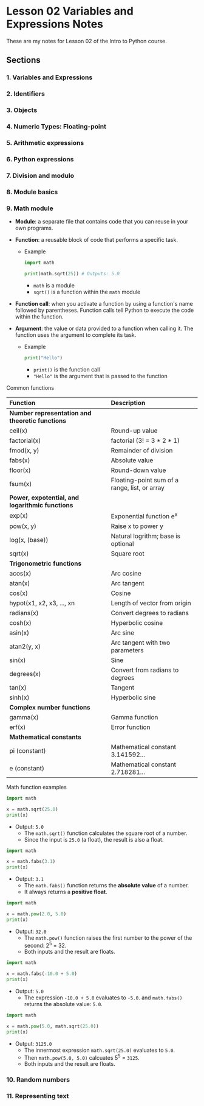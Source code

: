 # Lesson 02 Variables and Expressions Notes

These are my notes for Lesson 02 of the Intro to Python course.

## Sections

### 1. Variables and Expressions


### 2. Identifiers


### 3. Objects


### 4. Numeric Types: Floating-point


### 5. Arithmetic expressions


### 6. Python expressions


### 7.  Division and modulo


### 8. Module basics


### 9. Math module

- **Module**: a separate file that contains code that you can reuse in your own programs.
- **Function**: a reusable block of code that performs a specific task. 
  - Example
    ```python
    import math

    print(math.sqrt(25)) # Outputs: 5.0
    ```

    - ```math``` is a module
    - ```sqrt()``` is a function within the ```math``` module
  
- **Function call**: when you activate a function by using a function's name followed by parentheses. Function calls tell Python to execute the code within the function.
- **Argument**: the value or data provided to a function when calling it. The function uses the argument to complete its task.
  - Example
    ```python
    print("Hello")
    ```

    - ```print()``` is the function call
    - ```"Hello"``` is the argument that is passed to the function

Common functions

| Function                  | Description                                   |
|:--------------------------|:----------------------------------------------|
| **Number representation and theoretic functions**                         |
| ceil(x)                   | Round-up value                                |
| factorial(x)              | factorial (3! = 3 * 2 * 1)                    |
| fmod(x, y)                | Remainder of division                         | 
| fabs(x)                   | Absolute value                                |
| floor(x)                  | Round-down value                              |
| fsum(x)                   | Floating-point sum of a range, list, or array |
| **Power, expotential, and logarithmic functions**                         |
| exp(x)                    | Exponential function e<sup>x</sup>            |
| pow(x, y)                 | Raise x to power y                            |
| log(x, (base))            | Natural logrithm; base is optional            |
| sqrt(x)                   | Square root                                   |
| **Trigonometric functions**                                               |
| acos(x)                   | Arc cosine                                    |
| atan(x)                   | Arc tangent                                   |
| cos(x)                    | Cosine                                        |
| hypot(x1, x2, x3, ..., xn | Length of vector from origin                  |
| radians(x)                | Convert degrees to radians                    |
| cosh(x)                   | Hyperbolic cosine                             |
| asin(x)                   | Arc sine                                      |
| atan2(y, x)               | Arc tangent with two parameters               |
| sin(x)                    | Sine                                          |
| degrees(x)                | Convert from radians to degrees               |
| tan(x)                    | Tangent                                       |
| sinh(x)                   | Hyperbolic sine                               |
| **Complex number functions**                                              |
| gamma(x)                  | Gamma function                                |
| erf(x)                    | Error function                                |
| **Mathematical constants**                                                |
| pi (constant)             | Mathematical constant 3.141592...             |
| e (constant)              | Mathematical constant 2.718281...             |


Math function examples

```python
import math

x = math.sqrt(25.0)
print(x)
```

  - Output: ```5.0```
    - The ```math.sqrt()``` function calculates the square root of a number.
    - Since the input is ```25.0``` (a float), the result is also a float.

```python
import math

x = math.fabs(3.1)
print(x)
```

  - Output: ```3.1```
    - The ```math.fabs()``` function returns the **absolute value** of a number.
    - It always returns a **positive float**.

```python
import math

x = math.pow(2.0, 5.0)
print(x)
```

- Output: ```32.0```
  - The ```math.pow()``` function raises the first number to the power of the second: 2<sup>5</sup> = 32.
  - Both inputs and the result are floats.

```python
import math

x = math.fabs(-10.0 + 5.0)
print(x)
```

  - Output: ```5.0```
    - The expression ```-10.0 + 5.0``` evaluates to ```-5.0```. and ```math.fabs()``` returns the absolute value: ```5.0```.

```python
import math

x = math.pow(5.0, math.sqrt(25.0))
print(x)
```

  - Output: ```3125.0```
    - The innermost expression ```math.sqrt(25.0)``` evaluates to ```5.0```.
    - Then ```math.pow(5.0, 5.0)``` calcuates 5<sup>5</sup> = ```3125```.
    - Both inputs and the result are floats.


### 10. Random numbers


### 11. Representing text
